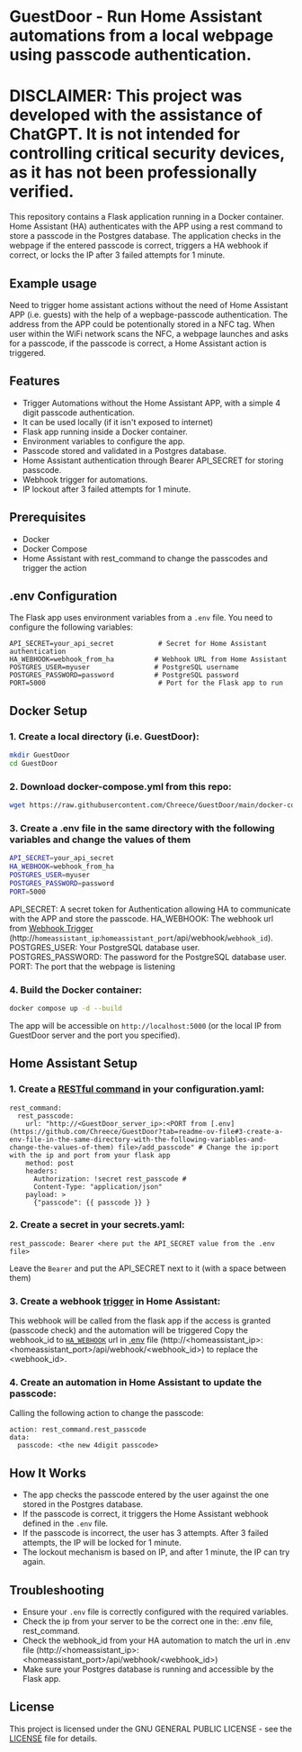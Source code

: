 # GuestDoor - Run Home Assistant automations from a local webpage using passcode authentication.

# DISCLAIMER: This project was developed with the assistance of ChatGPT. It is not intended for controlling critical security devices, as it has not been professionally verified.

This repository contains a Flask application running in a Docker container. Home Assistant (HA) authenticates with the APP using a rest command to store a passcode in the Postgres database. The application checks in the webpage if the entered passcode is correct, triggers a HA webhook if correct, or locks the IP after 3 failed attempts for 1 minute.

## Example usage

Need to trigger home assistant actions without the need of Home Assistant APP (i.e. guests) with the help of a wepbage-passcode authentication.
The address from the APP could be potentionally stored in a NFC tag.
When user within the WiFi network scans the NFC, a webpage launches and asks for a passcode, if the passcode is correct, a Home Assistant action is triggered.

## Features

- Trigger Automations without the Home Assistant APP, with a simple 4 digit passcode authentication.
- It can be used locally (if it isn't exposed to internet)
- Flask app running inside a Docker container.
- Environment variables to configure the app.
- Passcode stored and validated in a Postgres database.
- Home Assistant authentication through Bearer API_SECRET for storing passcode.
- Webhook trigger for automations.
- IP lockout after 3 failed attempts for 1 minute.

## Prerequisites

- Docker
- Docker Compose
- Home Assistant with rest_command to change the passcodes and trigger the action

## .env Configuration

The Flask app uses environment variables from a `.env` file. You need to configure the following variables:

```env
API_SECRET=your_api_secret           # Secret for Home Assistant authentication
HA_WEBHOOK=webhook_from_ha          # Webhook URL from Home Assistant
POSTGRES_USER=myuser                # PostgreSQL username
POSTGRES_PASSWORD=password          # PostgreSQL password
PORT=5000                            # Port for the Flask app to run
```

## Docker Setup

### 1. Create a local directory (i.e. GuestDoor):

```bash
mkdir GuestDoor
cd GuestDoor
```

### 2. Download docker-compose.yml from this repo:

```bash
wget https://raw.githubusercontent.com/Chreece/GuestDoor/main/docker-compose.yml
```

### 3. Create a .env file in the same directory with the following variables and change the values of them

```bash
API_SECRET=your_api_secret
HA_WEBHOOK=webhook_from_ha
POSTGRES_USER=myuser
POSTGRES_PASSWORD=password
PORT=5000
```

API_SECRET: A secret token for Authentication allowing HA to communicate with the APP and store the passcode.
HA_WEBHOOK: The webhook url from [Webhook Trigger](https://github.com/Chreece/GuestDoor?tab=readme-ov-file#3-create-a-webhook-trigger-in-home-assistant) (http://`homeassistant_ip`:`homeassistant_port`/api/webhook/`webhook_id`).
POSTGRES_USER: Your PostgreSQL database user.
POSTGRES_PASSWORD: The password for the PostgreSQL database user.
PORT: The port that the webpage is listening

### 4. Build the Docker container:

```bash
docker compose up -d --build
```

The app will be accessible on `http://localhost:5000` (or the local IP from GuestDoor server and the port you specified).

## Home Assistant Setup

### 1. Create a [RESTful command](https://www.home-assistant.io/integrations/rest_command/) in your configuration.yaml:

```
rest_command:
  rest_passcode:
    url: "http://<GuestDoor_server_ip>:<PORT from [.env](https://github.com/Chreece/GuestDoor?tab=readme-ov-file#3-create-a-env-file-in-the-same-directory-with-the-following-variables-and-change-the-values-of-them) file>/add_passcode" # Change the ip:port with the ip and port from your flask app
    method: post
    headers:
      Authorization: !secret rest_passcode #
      Content-Type: "application/json"
    payload: >
      {"passcode": {{ passcode }} }
```
### 2. Create a secret in your secrets.yaml:

```
rest_passcode: Bearer <here put the API_SECRET value from the .env file>
```
Leave the `Bearer` and put the API_SECRET next to it (with a space between them)

### 3. Create a webhook [trigger](https://www.home-assistant.io/docs/automation/trigger/#webhook-trigger) in Home Assistant:

This webhook will be called from the flask app if the access is granted (passcode check) and the automation will be triggered
Copy the webhook_id to [`HA_WEBHOOK`](https://github.com/Chreece/GuestDoor?tab=readme-ov-file#3-create-a-env-file-in-the-same-directory-with-the-following-variables-and-change-the-values-of-them) url in [.env](https://github.com/Chreece/GuestDoor?tab=readme-ov-file#3-create-a-env-file-in-the-same-directory-with-the-following-variables-and-change-the-values-of-them) file (http://<homeassistant_ip>:<homeassistant_port>/api/webhook/<webhook_id>) to replace the <webhook_id>.

### 4. Create an automation in Home Assistant to update the passcode:

Calling the following action to change the passcode:
```
action: rest_command.rest_passcode
data:
  passcode: <the new 4digit passcode>

```

## How It Works

- The app checks the passcode entered by the user against the one stored in the Postgres database.
- If the passcode is correct, it triggers the Home Assistant webhook defined in the `.env` file.
- If the passcode is incorrect, the user has 3 attempts. After 3 failed attempts, the IP will be locked for 1 minute.
- The lockout mechanism is based on IP, and after 1 minute, the IP can try again.

## Troubleshooting

- Ensure your `.env` file is correctly configured with the required variables.
- Check the ip from your server to be the correct one in the: .env file, rest_command.
- Check the webhook_id from your HA automation to match the url in .env file (http://<homeassistant_ip>:<homeassistant_port>/api/webhook/<webhook_id>)
- Make sure your Postgres database is running and accessible by the Flask app.

## License

This project is licensed under the GNU GENERAL PUBLIC LICENSE - see the [LICENSE](LICENSE) file for details.